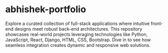 # abhishek-portfolio
Explore a curated collection of full-stack applications where intuitive front-end designs meet robust back-end architectures. This repository showcases real-world projects leveraging technologies like Python, JavaScript, React, Django, HTML, CSS, Bootstrap. Dive in to see how seamless integration creates dynamic and responsive web solutions.
